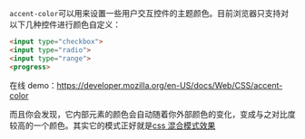 `accent-color`可以用来设置一些用户交互控件的主题颜色。目前浏览器只支持对以下几种控件进行颜色自定义：

```html
<input type="checkbox">
<input type="radio">
<input type="range">
<progress>
```

在线 demo：https://developer.mozilla.org/en-US/docs/Web/CSS/accent-color

而且你会发现，它内部元素的颜色会自动随着你外部颜色的变化，变成与之对比度较高的一个颜色。其实它的模式正好就是[css 混合模式效果](https://developer.mozilla.org/zh-CN/docs/Web/CSS/mix-blend-mode)
